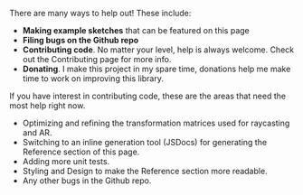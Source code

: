 There are many ways to help out! These include:

- __Making example sketches__ that can be featured on this page
- __Filing bugs on the Github repo__
- __Contributing code__. No matter your level, help is always welcome. Check out the Contributing page for more info.
- __Donating__. I make this project in my spare time, donations help me make time to work on improving this library.

If you have interest in contributing code, these are the areas that need the most help right now.
 - Optimizing and refining the transformation matrices used for raycasting and AR.
 - Switching to an inline generation tool (JSDocs) for generating the Reference section of this page.
 - Adding more unit tests.
 - Styling and Design to make the Reference section more readable.
 - Any other bugs in the Github repo.